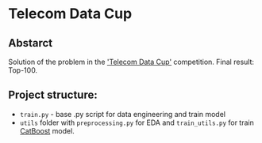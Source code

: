 # Telecom Data Cup

## Abstarct
Solution of the problem in the ['Telecom Data Cup'](https://mlbootcamp.ru/round/15/sandbox/) competition. 
Final result: Top-100.

## Project structure:
- ```train.py``` - base .py script for data engineering and train model
- ```utils``` folder with ```preprocessing.py``` for EDA and ```train_utils.py``` for train [CatBoost](https://github.com/catboost/catboost) model.
